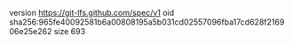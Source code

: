 version https://git-lfs.github.com/spec/v1
oid sha256:965fe40092581b6a00808195a5b031cd02557096fba17cd628f216906e25e262
size 693
